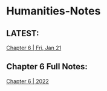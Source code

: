 # Humanities-Notes

## LATEST:
[Chapter 6 | Fri, Jan 21](https://github.com/Uriasej/Humanities-Notes/blob/main/2nd%20Semester/Chapter-6/Chapter-6.md#the-gothic-and-the-rebrith-of-naturalism)

## Chapter 6 Full Notes:
[Chapter 6 | 2022](https://github.com/Uriasej/Humanities-Notes/blob/main/2nd%20Semester/Chapter-6/Chapter6-Full.md#this-chapter-is-not-uploaded-at-this-time)
